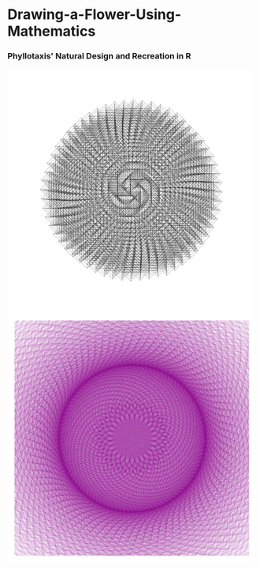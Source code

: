 # Drawing-a-Flower-Using-Mathematics

### Phyllotaxis' Natural Design and Recreation in R
<p align="left" dir="auto">
  <img align="center" src="data/phyllotaxis.png" alt="1" height="500" width="500" style="max-width: 100%;">
  <img align="center" src="data/blumen.png" alt="1" height="500" width="500" style="max-width: 100%;">
